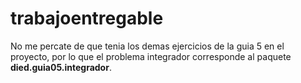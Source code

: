 # trabajoentregable
No me percate de que tenia los demas ejercicios de la guia 5 en el proyecto, por lo que el problema integrador corresponde al paquete **died.guia05.integrador**.
